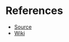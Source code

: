 # References
- [Source](https://github.com/nvim-telescope/telescope.nvim)
- [Wiki](https://github.com/nvim-telescope/telescope.nvim/wiki)
